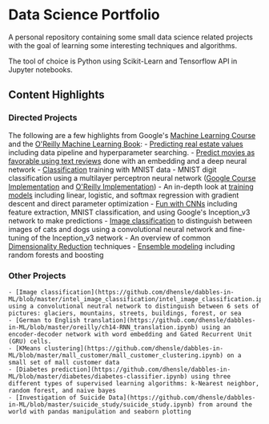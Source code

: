 # Data Science Portfolio
A personal repository containing some small data science related projects with the goal of learning some interesting techniques and algorithms.

The tool of choice is Python using Scikit-Learn and Tensorflow API in Jupyter notebooks.

## Content Highlights

### Directed Projects
The following are a few highlights from Google's [Machine Learning Course](https://developers.google.com/machine-learning/crash-course/) and the [O'Reilly Machine Learning Book](http://shop.oreilly.com/product/0636920052289.do):
	- [Predicting real estate values](https://github.com/dhensle/dabbles-in-ML/blob/master/oreilly/ch2-housing_project.ipynb) including data pipeline and hyperparameter searching.
	- [Predict movies as favorable using text reviews](https://github.com/dhensle/dabbles-in-ML/blob/master/google_course/sparse_data_and_embeddings.ipynb) done with an embedding and a deep neural network
	- [Classification](https://github.com/dhensle/dabbles-in-ML/blob/master/oreilly/ch3-mnist_classification.ipynb) training with MNIST data
	- MNIST digit classification using a multilayer perceptron neural network ([Google Course Implementation](https://github.com/dhensle/dabbles-in-ML/blob/master/google_course/multi-class_classification_digits.ipynb) and [O'Reilly Implementation](https://github.com/dhensle/dabbles-in-ML/blob/master/oreilly/ch10-intro_to_ANN.ipynb))
	- An in-depth look at [training models](https://github.com/dhensle/dabbles-in-ML/blob/master/oreilly/ch4-model_training.ipynb) including linear, logistic, and softmax regression with gradient descent and direct parameter optimization
	- [Fun with CNNs]() including feature extraction, MNIST classification, and using Google's Inception_v3 network to make predictions
	- [Image classification](https://github.com/dhensle/dabbles-in-ML/blob/master/google_course/CatsvsDogs.ipynb) to distinguish between images of cats and dogs using a convolutional neural network and fine-tuning of the Inception_v3 network
	- An overview of common [Dimensionality Reduction](https://github.com/dhensle/dabbles-in-ML/blob/master/oreilly/ch8-dimensionality_reduction.ipynb) techniques
	- [Ensemble modeling](https://github.com/dhensle/dabbles-in-ML/blob/master/oreilly/ch7-ensemble_learning_and_random_forests.ipynb) including random forests and boosting

### Other Projects
	- [Image classification](https://github.com/dhensle/dabbles-in-ML/blob/master/intel_image_classification/intel_image_classification.ipynb) using a convolutional neutral network to distinguish between 6 sets of pictures: glaciers, mountains, streets, buildings, forest, or sea
	- [German to English translation](https://github.com/dhensle/dabbles-in-ML/blob/master/oreilly/ch14-RNN_translation.ipynb) using an encoder-decoder network with word embedding and Gated Recurrent Unit (GRU) cells.
	- [KMeans clustering](https://github.com/dhensle/dabbles-in-ML/blob/master/mall_customer/mall_customer_clustering.ipynb) on a small set of mall customer data
	- [Diabetes prediction](https://github.com/dhensle/dabbles-in-ML/blob/master/diabetes/diabetes-classifier.ipynb) using three different types of supervised learning algorithms: k-Nearest neighbor, random forest, and naive bayes
	- [Investigation of Suicide Data](https://github.com/dhensle/dabbles-in-ML/blob/master/suicide_study/suicide_study.ipynb) from around the world with pandas manipulation and seaborn plotting

